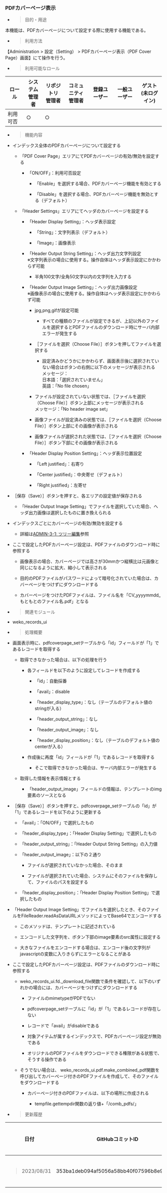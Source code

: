 ### PDFカバーページ表示

  - > 目的・用途

本機能は、PDFカバーページについて設定する際に使用する機能である。

  - > 利用方法

【Administration \> 設定（Setting） \> PDFカバーページ表示（PDF Cover Page）画面】にて操作を行う。

  - > 利用可能なロール

<table>
<thead>
<tr class="header">
<th>ロール</th>
<th>システム<br />
管理者</th>
<th>リポジトリ<br />
管理者</th>
<th>コミュニティ<br />
管理者</th>
<th>登録ユーザー</th>
<th>一般ユーザー</th>
<th>ゲスト<br />
(未ログイン)</th>
</tr>
</thead>
<tbody>
<tr class="odd">
<td>利用可否</td>
<td>○</td>
<td>○</td>
<td></td>
<td></td>
<td></td>
<td></td>
</tr>
</tbody>
</table>

  - > 機能内容

<!-- end list -->

  - インデックス全体のPDFカバーページについて設定する
    
      - 「PDF Cover Page」エリアにてPDFカバーページの有効/無効を設定する
        
          - 「ON/OFF」：利用可否設定
            
              - 「Enable」を選択する場合、PDFカバーページ機能を有効とする
            
              - 「Disable」を選択する場合、PDFカバーページ機能を無効とする（デフォルト）
    
      - 「Header Settings」エリアにてヘッダのカバーページを設定する
        
          - 「Header Display Setting」：ヘッダ表示設定
            
              - 「String」：文字列表示（デフォルト）
            
              - 「Image」：画像表示
        
          - 「Header Output String Setting」：ヘッダ出力文字列設定  
            ※文字列表示の場合に使用する。操作自体はヘッダ表示設定にかかわらず可能
            
              - 半角100文字/全角50文字以内の文字列を入力する
        
          - 「Header Output Image Setting」：ヘッダ出力画像設定  
            ※画像表示の場合に使用する。操作自体はヘッダ表示設定にかかわらず可能
            
              - jpg,png,gifが設定可能
                
                  - すべての種類のファイルが設定できるが、上記以外のファイルを選択するとPDFファイルのダウンロード時にサーバ内部エラーが発生する
            
              - ［ファイルを選択（Choose File）］ボタンを押してファイルを選択する
                
                  - 設定済みかどうかにかかわらず、画面表示後に選択されていない場合はボタンの右側に以下のメッセージが表示される  
                    メッセージ：  
                    日本語：「選択されていません」  
                    英語：「No file chosen」
            
              - ファイルが設定されていない状態では、［ファイルを選択（Choose File）］ボタン上部にメッセージが表示される  
                メッセージ：「No header image set」
            
              - 画像ファイルが設定済みの状態では、［ファイルを選択（Choose File）］ボタン上部にその画像が表示される
            
              - 画像ファイルが選択された状態では、［ファイルを選択（Choose File）］ボタン下部にその画像が表示される
        
          - 「Header Display Position Setting」：ヘッダ表示位置設定
            
              - 「Left justified」：右寄り
            
              - 「Center justified」：中央寄せ（デフォルト）
            
              - 「Right justified」：左寄せ

  - ［保存（Save）］ボタンを押すと、各エリアの設定値が保存される
    
      - 「Header Output Image Setting」でファイルを選択していた場合、ヘッダ出力画像は選択したものに置き換えられる

  - インデックスごとにカバーページの有効/無効を設定する
    
      - 詳細は[ADMIN-3-1: ツリー編集](#ツリー編集)参照

  - ここで設定したPDFカバーページ設定は、PDFファイルのダウンロード時に参照する
    
      - 画像表示の場合、カバーページでは高さが30mmかつ縦横比は元画像と同じになるように拡大、縮小して表示される
    
      - 目的のPDFファイルがパスワードによって暗号化されていた場合は、カバーページをつけずにダウンロードする
    
      - カバーページをつけたPDFファイルは、ファイル名を「CV\_yyyymmdd\_もともとのファイル名.pdf」となる

<!-- end list -->

  - > 関連モジュール

<!-- end list -->

  - weko\_records\_ui

<!-- end list -->

  - > 処理概要

<!-- end list -->

  - 画面表示時に、pdfcoverpage\_setテーブルから「id」フィールドが「1」であるレコードを取得する
    
      - 取得できなかった場合は、以下の処理を行う
        
          - 各フィールドを以下のように設定してレコードを作成する
            
              - 「id」：自動採番
            
              - 「avail」：disable
            
              - 「header\_display\_type」：なし（テーブルのデフォルト値のstringが入る）
            
              - 「header\_output\_string」：なし
            
              - 「header\_output\_image」：なし
            
              - 「header\_display\_position」：なし（テーブルのデフォルト値のcenterが入る）
        
          - 作成後に再度「id」フィールドが「1」であるレコードを取得する
            
              - そこで取得できなかった場合は、サーバ内部エラーが発生する
    
      - 取得した情報を表示情報とする
        
          - 「header\_output\_image」フィールドの情報は、テンプレートのimg要素のソースとなる

  - ［保存（Save）］ボタンを押すと、pdfcoverpage\_setテーブルの「id」が「1」であるレコードを以下のように更新する
    
      - 「avail」：「ON/OFF」で選択したもの
    
      - 「header\_display\_type」：「Header Display Setting」で選択したもの
    
      - 「header\_output\_string」：「Header Output String Setting」の入力値
    
      - 「header\_output\_image」：以下の２通り
        
          - ファイルが選択されていなかった場合、そのまま
        
          - ファイルが選択されていた場合、システムにそのファイルを保存して、ファイルのパスを設定する
    
      - 「header\_display\_position」：「Header Display Position Setting」で選択したもの

  - 「Header Output Image Setting」でファイルを選択したとき、そのファイルをFileReader.readAsDataURLメソッドによってBase64でエンコードする
    
      - このメソッドは、テンプレートに記述されている
    
      - エンコードした文字列を、ボタン下部のimage要素のsrc属性に設定する
    
      - 大きなファイルをエンコードする場合は、エンコード後の文字列がjavascriptの変数に入りきらずにエラーとなることがある

  - ここで設定したPDFカバーページ設定は、PDFファイルのダウンロード時に参照する
    
      - weko\_records\_ui.fd.\_download\_file関数で条件を確認して、以下のいずれかの場合には、カバーページをつけずにダウンロードする
        
          - ファイルのmimetypeがPDFでない
        
          - pdfcoverpage\_setテーブルに「id」が「1」であるレコードが存在しない
        
          - レコードで「avail」がdisableである
        
          - 対象アイテムが属するインデックスで、PDFカバーページ設定が無効である
        
          - オリジナルのPDFファイルをダウンロードできる権限がある状態で、そうする操作である
    
      - そうでない場合は、 weko\_records\_ui.pdf.make\_combined\_pdf関数を呼び出してカバーページ付きのPDFファイルを作成して、そのファイルをダウンロードする
        
          - カバーページ付きのPDFファイルは、以下の場所に作成される
            
              - tempfile.gettempdir関数の返り値+「/comb\_pdfs/」

<!-- end list -->

  - > 更新履歴

<table>
<thead>
<tr class="header">
<th>日付</th>
<th>GitHubコミットID</th>
<th>更新内容</th>
</tr>
</thead>
<tbody>
<tr class="odd">
<td><blockquote>
<p>2023/08/31</p>
</blockquote></td>
<td>353ba1deb094af5056a58bb40f07596b8e95a562</td>
<td>初版作成</td>
</tr>
</tbody>
</table>
